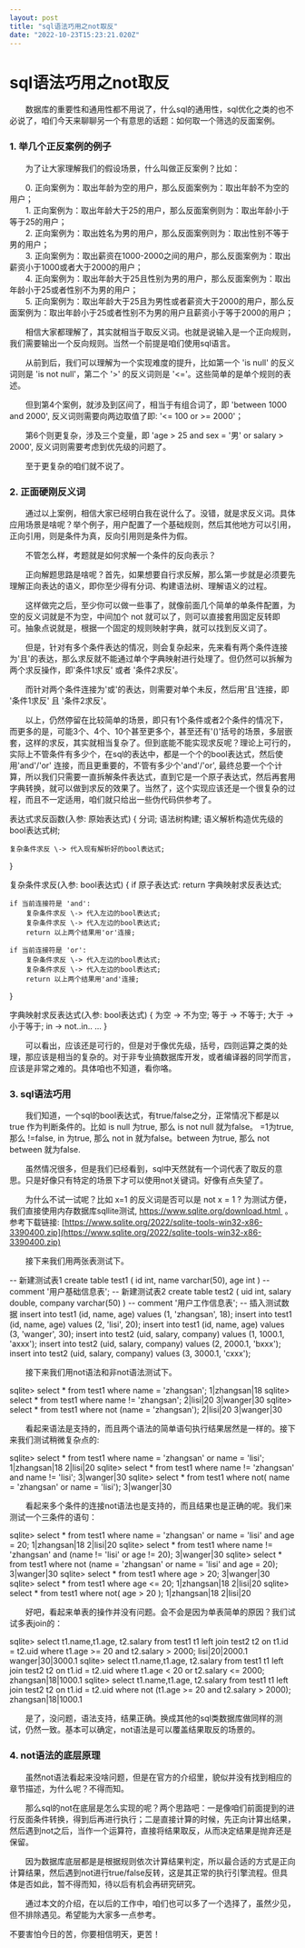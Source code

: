 ```yaml
---
layout: post
title: "sql语法巧用之not取反"
date: "2022-10-23T15:23:21.020Z"
---
```

sql语法巧用之not取反
=============

　　数据库的重要性和通用性都不用说了，什么sql的通用性，sql优化之类的也不必说了，咱们今天来聊聊另一个有意思的话题：如何取一个筛选的反面案例。

### 1\. 举几个正反案例的例子

　　为了让大家理解我们的假设场景，什么叫做正反案例？比如：

　　0. 正向案例为：取出年龄为空的用户，那么反面案例为：取出年龄不为空的用户；  
　　1. 正向案例为：取出年龄大于25的用户，那么反面案例则为：取出年龄小于等于25的用户；  
　　2. 正向案例为：取出姓名为男的用户，那么反面案例则为：取出性别不等于男的用户；  
　　3. 正向案例为：取出薪资在1000-2000之间的用户，那么反面案例为：取出薪资小于1000或者大于2000的用户；  
　　4. 正向案例为：取出年龄大于25且性别为男的用户，那么反面案例为：取出年龄小于25或者性别不为男的用户；  
　　5. 正向案例为：取出年龄大于25且为男性或者薪资大于2000的用户，那么反面案例为：取出年龄小于25或者性别不为男的用户且薪资小于等于2000的用户；

　　相信大家都理解了，其实就相当于取反义词。也就是说输入是一个正向规则，我们需要输出一个反向规则。当然一个前提是咱们使用sql语言。

　　从前到后，我们可以理解为一个实现难度的提升，比如第一个 'is null' 的反义词则是 'is not null'，第二个 '>' 的反义词则是 '<='。这些简单的是单个规则的表述。

　　但到第4个案例，就涉及到区间了，相当于有组合词了，即 'between 1000 and 2000', 反义词则需要向两边取值了即: '<= 100 or >= 2000'；

　　第6个则更复杂，涉及三个变量，即 'age > 25 and sex = '男' or salary > 2000', 反义词则需要考虑到优先级的问题了。

　　至于更复杂的咱们就不说了。

### 2\. 正面硬刚反义词

　　通过以上案例，相信大家已经明白我在说什么了。没错，就是求反义词。具体应用场景是啥呢？举个例子，用户配置了一个基础规则，然后其他地方可以引用，正向引用，则是条件为真，反向引用则是条件为假。

　　不管怎么样，考题就是如何求解一个条件的反向表示？

　　正向解题思路是啥呢？首先，如果想要自行求反解，那么第一步就是必须要先理解正向表达的语义，即你至少得有分词、构建语法树、理解语义的过程。

　　这样做完之后，至少你可以做一些事了，就像前面几个简单的单条件配置，为空的反义词就是不为空，中间加个 not 就可以了，则可以直接套用固定反转即可。抽象点说就是，根据一个固定的规则映射字典，就可以找到反义词了。

　　但是，针对有多个条件表达的情况，则会复杂起来，先来看有两个条件连接为'且'的表达，那么求反就不能通过单个字典映射进行处理了。但仍然可以拆解为两个求反操作，即'条件1求反' 或者 '条件2求反'。

　　而针对两个条件连接为'或'的表达，则需要对单个未反，然后用'且'连接，即 '条件1求反' 且 '条件2求反'。

　　以上，仍然停留在比较简单的场景，即只有1个条件或者2个条件的情况下，而更多的是，可能3个、4个、10个甚至更多个，甚至还有'()'括号的场景，多层嵌套，这样的求反，其实就相当复杂了。但到底能不能实现求反呢？理论上可行的，实际上不管条件有多少个，在sql的表达中，都是一个个的bool表达式，然后使用'and'/'or' 连接，而且更重要的，不管有多少个'and'/'or', 最终总要一个个计算，所以我们只需要一直拆解条件表达式，直到它是一个原子表达式，然后再套用字典转换，就可以做到求反的效果了。当然了，这个实现应该还是一个很复杂的过程，而且不一定适用，咱们就只给出一些伪代码供参考了。 

表达式求反函数(入参: 原始表达式) {
    分词;
    语法树构建;
    语义解析构造优先级的bool表达式树;
    
    复杂条件求反 \-> 代入现有解析好的bool表达式;
}

复杂条件求反(入参: bool表达式) {
    if 原子表达式:
        return 字典映射求反表达式;
        
    if 当前连接符是 'and':
        复杂条件求反 \-> 代入左边的bool表达式;
        复杂条件求反 \-> 代入左边的bool表达式;
        return 以上两个结果用'or'连接;
    
    if 当前连接符是 'or':
        复杂条件求反 \-> 代入左边的bool表达式;
        复杂条件求反 \-> 代入左边的bool表达式;
        return 以上两个结果用'and'连接;
}

字典映射求反表达式(入参: bool表达式) {
    为空 \-> 不为空;
    等于 \-> 不等于;
    大于 \-> 小于等于;
    in \-> not..in..
    ...
}

　　可以看出，应该还是可行的，但是对于像优先级，括号，四则运算之类的处理，那应该是相当的复杂的。对于非专业搞数据库开发，或者编译器的同学而言，应该是非常之难的。具体咱也不知道，看你咯。

### 3\. sql语法巧用

　　我们知道，一个sql的bool表达式，有true/false之分，正常情况下都是以 true 作为判断条件的。比如 is null 为true, 那么 is not null 就为false。 =1为true, 那么 !=false, in 为true, 那么 not in 就为false。between 为true, 那么 not between 就为false.

　　虽然情况很多，但是我们已经看到，sql中天然就有一个词代表了取反的意思。只是好像只有特定的场景下才可以使用not关键词。好像有点失望了。

　　为什么不试一试呢？比如 x=1 的反义词是否可以是 not x = 1 ? 为测试方便，我们直接使用内存数据库sqllite测试, https://www.sqlite.org/download.html  。参考下载链接: [https://www.sqlite.org/2022/sqlite-tools-win32-x86-3390400.zip](https://www.sqlite.org/2022/sqlite-tools-win32-x86-3390400.zip)

　　接下来我们用两张表测试下。

\-- 新建测试表1
create table test1 (
    id int, name varchar(50), 
    age int 
) 
\-- comment '用户基础信息表';
-- 新建测试表2
create table test2 (
    uid int, 
    salary double, 
    company varchar(50)
) 
\-- comment '用户工作信息表';
-- 插入测试数据
insert into test1 (id, name, age) values (1, 'zhangsan', 18);
insert into test1 (id, name, age) values (2, 'lisi', 20);
insert into test1 (id, name, age) values (3, 'wanger', 30);
insert into test2 (uid, salary, company) values (1, 1000.1, 'axxx');
insert into test2 (uid, salary, company) values (2, 2000.1, 'bxxx');
insert into test2 (uid, salary, company) values (3, 3000.1, 'cxxx');

　　接下来我们用not语法和非not语法测试下。

sqlite\> select \* from test1 where name \= 'zhangsan';
1|zhangsan|18
sqlite\> select \* from test1 where name != 'zhangsan';
2|lisi|20
3|wanger|30
sqlite\> select \* from test1 where not (name \= 'zhangsan');
2|lisi|20
3|wanger|30

　　看起来语法是支持的，而且两个语法的简单语句执行结果居然是一样的。接下来我们测试稍微复杂点的:

sqlite\> select \* from test1 where name \= 'zhangsan' or name \= 'lisi';
1|zhangsan|18
2|lisi|20
sqlite\> select \* from test1 where name != 'zhangsan' and name != 'lisi';
3|wanger|30
sqlite\> select \* from test1 where not( name \= 'zhangsan' or name \= 'lisi');
3|wanger|30

　　看起来多个条件的连接not语法也是支持的，而且结果也是正确的呢。我们来测试一个三条件的语句：

sqlite\> select \* from test1 where name \= 'zhangsan' or name \= 'lisi' and age \= 20;
1|zhangsan|18
2|lisi|20
sqlite\> select \* from test1 where name != 'zhangsan' and (name != 'lisi' or age != 20);
3|wanger|30
sqlite\> select \* from test1 where not (name \= 'zhangsan' or name \= 'lisi' and age \= 20);
3|wanger|30
sqlite\> select \* from test1 where age \> 20;
3|wanger|30
sqlite\> select \* from test1 where age <= 20;
1|zhangsan|18
2|lisi|20
sqlite\> select \* from test1 where not( age \> 20 );
1|zhangsan|18
2|lisi|20

　　好吧，看起来单表的操作并没有问题。会不会是因为单表简单的原因？我们试试多表join的：

sqlite\> select t1.name,t1.age, t2.salary from test1 t1 left join test2 t2 on t1.id \= t2.uid where t1.age \>= 20 and t2.salary \> 2000;
lisi|20|2000.1
wanger|30|3000.1
sqlite\> select t1.name,t1.age, t2.salary from test1 t1 left join test2 t2 on t1.id \= t2.uid where t1.age < 20 or t2.salary <= 2000;
zhangsan|18|1000.1
sqlite\> select t1.name,t1.age, t2.salary from test1 t1 left join test2 t2 on t1.id \= t2.uid where not (t1.age \>= 20 and t2.salary \> 2000);
zhangsan|18|1000.1

　　是了，没问题，语法支持，结果正确。换成其他的sql类数据库做同样的测试，仍然一致。基本可以确定，not语法是可以覆盖结果取反的场景的。

### 4\. not语法的底层原理

　　虽然not语法看起来没啥问题，但是在官方的介绍里，貌似并没有找到相应的章节描述，为什么呢？不得而知。

　　那么sql的not在底层是怎么实现的呢？两个思路吧：一是像咱们前面提到的进行反面条件转换，得到后再进行执行；二是直接计算的时候，先正向计算出结果，然后遇到not之后，当作一个运算符，直接将结果取反，从而决定结果是抛弃还是保留。

　　因为数据库底层都是是根据规则依次计算结果判定，所以最合适的方式是正向计算结果，然后遇到not进行true/false反转，这是其正常的执行引擎流程。但具体是否如此，暂不得而知，待以后有机会再研究研究。

　　通过本文的介绍，在以后的工作中，咱们也可以多了一个选择了，虽然少见，但不排除遇见。希望能为大家多一点参考。

不要害怕今日的苦，你要相信明天，更苦！